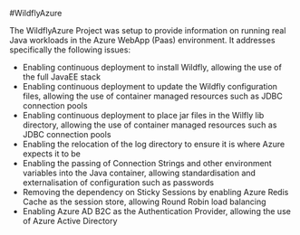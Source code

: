 #WildflyAzure

The WildflyAzure Project was setup to provide information on running real Java workloads in the Azure WebApp (Paas) environment.  It addresses specifically the following issues:
* Enabling continuous deployment to install Wildfly, allowing the use of the full JavaEE stack
* Enabling continuous deployment to update the Wildfly configuration files, allowing the use of container managed resources such as JDBC connection pools
* Enabling continuous deployment to place jar files in the Wilfly lib directory, allowing the use of container managed resources such as JDBC connection pools
* Enabling the relocation of the log directory to ensure it is where Azure expects it to be
* Enabling the passing of Connection Strings and other environment variables into the Java container, allowing standardisation and externalisation of configuration such as passwords
* Removing the dependency on Sticky Sessions by enabling Azure Redis Cache as the session store, allowing Round Robin load balancing
* Enabling Azure AD B2C as the Authentication Provider, allowing the use of Azure Active Directory